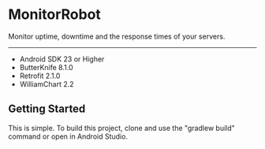 # MonitorRobot
Monitor uptime, downtime and the response times of your servers.

-------------
- Android SDK 23 or Higher
- ButterKnife 8.1.0
- Retrofit 2.1.0
- WilliamChart 2.2

Getting Started
---------------
This is simple. To build this project, clone and use the
"gradlew build" command or open in Android Studio.
